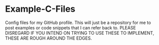 # Example-C-Files
Config files for my GitHub profile.
This will just be a repository for me to post examples or code snippets that I can refer back to.
PLEASE DISREGARD IF YOU INTEND ON TRYING TO USE THESE TO IMPLEMENT, THESE ARE ROUGH AROUND THE EDGES.
